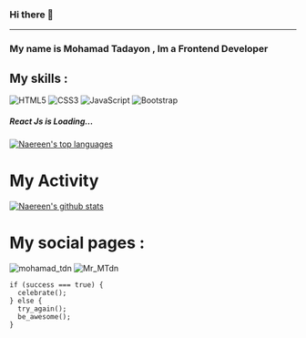 ### Hi there 👋
---
### My name is Mohamad Tadayon , Im a Frontend Developer 

## My skills :

![HTML5](https://img.shields.io/badge/html5-%23E34F26.svg?style=for-the-badge&logo=html5&logoColor=white) ![CSS3](https://img.shields.io/badge/css3-%231572B6.svg?style=for-the-badge&logo=css3&logoColor=white)  ![JavaScript](https://img.shields.io/badge/javascript-%23323330.svg?style=for-the-badge&logo=javascript&logoColor=%23F7DF1E) ![Bootstrap](https://img.shields.io/badge/bootstrap-%238511FA.svg?style=for-the-badge&logo=bootstrap&logoColor=white)
##### React Js is Loading...

[![Naereen's top languages](https://github-readme-stats.vercel.app/api/top-langs/?username=MohamadTdn&theme=blue-green)](https://github.com/anuraghazra/github-readme-stats)

# My Activity
[![Naereen's github stats](https://github-readme-stats.vercel.app/api?username=MohamadTdn&theme=blue-green)](https://github.com/anuraghazra/github-readme-stats)

# My social pages :

![mohamad_tdn](https://img.shields.io/badge/Instagram-%23E4405F.svg?style=for-the-badge&logo=Instagram&logoColor=white)
![Mr_MTdn](https://img.shields.io/badge/Telegram-2CA5E0?style=for-the-badge&logo=telegram&logoColor=white)

```
if (success === true) {
  celebrate();
} else {
  try_again();
  be_awesome();
}
```

